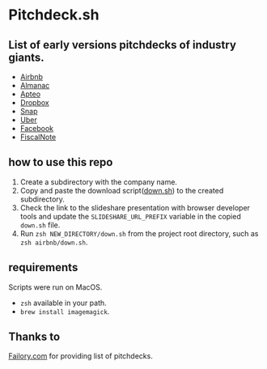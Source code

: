 # Pitchdeck.sh

## List of early versions pitchdecks of industry giants.

- [Airbnb](airbnb/deck.pdf)
- [Almanac](almanac/deck.pdf)
- [Apteo](apteo/deck.pdf)
- [Dropbox](dropbox/deck.pdf)
- [Snap](snap/deck.pdf)
- [Uber](uber/deck.pdf)
- [Facebook](facebook/deck.pdf)
- [FiscalNote](fiscal_note/deck.pdf)


## how to use this repo
1. Create a subdirectory with the company name.
2. Copy and paste the download script([down.sh](./down.sh)) to the created subdirectory.
3. Check the link to the slideshare presentation with browser developer tools and update the `SLIDESHARE_URL_PREFIX` variable in the copied `down.sh` file.
4. Run `zsh NEW_DIRECTORY/down.sh` from the project root directory, such as `zsh airbnb/down.sh`.

## requirements
Scripts were run on MacOS.
- `zsh` available in your path.
- `brew install imagemagick`.

## Thanks to
[Failory.com](https://www.failory.com/pitch-deck) for providing list of pitchdecks.